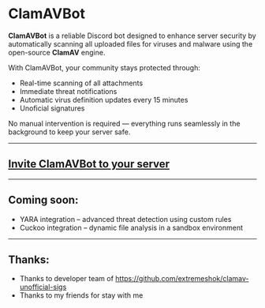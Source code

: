 # ClamAVBot

**ClamAVBot** is a reliable Discord bot designed to enhance server security by automatically scanning all uploaded files for viruses and malware using the open-source **ClamAV** engine.

With ClamAVBot, your community stays protected through:

- Real-time scanning of all attachments  
- Immediate threat notifications  
- Automatic virus definition updates every 15 minutes  
- Unoficial signatures

No manual intervention is required — everything runs seamlessly in the background to keep your server safe.

---

## [Invite ClamAVBot to your server](https://discord.com/oauth2/authorize?client_id=1388851141999329351&permissions=274877974592&integration_type=0&scope=bot)

---

## Coming soon:
- YARA integration – advanced threat detection using custom rules  
- Cuckoo integration – dynamic file analysis in a sandbox environment

---
## Thanks:
- Thanks to developer team of https://github.com/extremeshok/clamav-unofficial-sigs
- Thanks to my friends for stay with me

